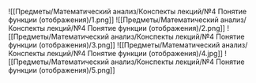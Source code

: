 ![[Предметы/Математический анализ/Конспекты лекций/№4 Понятие функции (отображения)/1.png]]
![[Предметы/Математический анализ/Конспекты лекций/№4 Понятие функции (отображения)/2.png]]
![[Предметы/Математический анализ/Конспекты лекций/№4 Понятие функции (отображения)/3.png]]
![[Предметы/Математический анализ/Конспекты лекций/№4 Понятие функции (отображения)/4.jpg]]
![[Предметы/Математический анализ/Конспекты лекций/№4 Понятие функции (отображения)/5.png]]